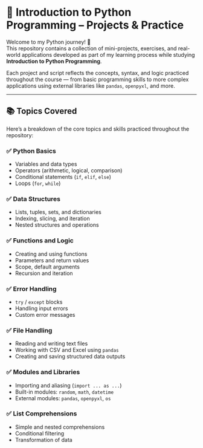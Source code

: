 # 🐍 Introduction to Python Programming – Projects & Practice

Welcome to my Python journey! 🚀  
This repository contains a collection of mini-projects, exercises, and real-world applications developed as part of my learning process while studying **Introduction to Python Programming**.

Each project and script reflects the concepts, syntax, and logic practiced throughout the course — from basic programming skills to more complex applications using external libraries like `pandas`, `openpyxl`, and more.

---

## 📚 Topics Covered

Here’s a breakdown of the core topics and skills practiced throughout the repository:

### ✅ Python Basics
- Variables and data types
- Operators (arithmetic, logical, comparison)
- Conditional statements (`if`, `elif`, `else`)
- Loops (`for`, `while`)

### ✅ Data Structures
- Lists, tuples, sets, and dictionaries
- Indexing, slicing, and iteration
- Nested structures and operations

### ✅ Functions and Logic
- Creating and using functions
- Parameters and return values
- Scope, default arguments
- Recursion and iteration

### ✅ Error Handling
- `try` / `except` blocks
- Handling input errors
- Custom error messages

### ✅ File Handling
- Reading and writing text files
- Working with CSV and Excel using `pandas`
- Creating and saving structured data outputs

### ✅ Modules and Libraries
- Importing and aliasing (`import ... as ...`)
- Built-in modules: `random`, `math`, `datetime`
- External modules: `pandas`, `openpyxl`, `os`

### ✅ List Comprehensions
- Simple and nested comprehensions
- Conditional filtering
- Transformation of data
